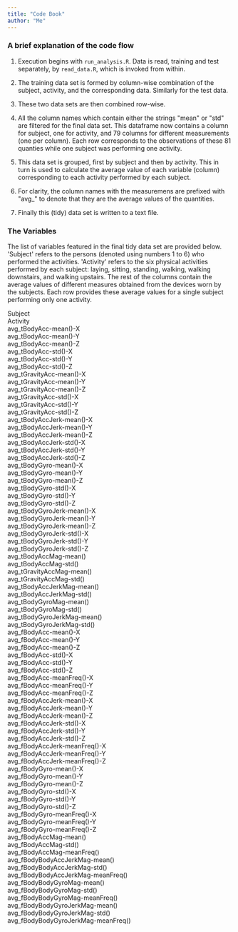 ```yaml
---
title: "Code Book"
author: "Me"
---
```


### A brief explanation of the code flow

1. Execution begins with `run_analysis.R`. Data is read, training and test separately, by `read_data.R`, which is invoked from within.

2. The training data set is formed by column-wise combination of the subject, activity, and the         corresponding data. Similarly for the test data.

3. These two data sets are then combined row-wise.

4. All the column names which contain either the strings "mean" or "std" are filtered for the final data set. This dataframe now contains a column for subject, one for activity, and 79 columns for different measurements (one per column). Each row corresponds to the observations of these 81 quanties while one subject was performing one activity.

5. This data set is grouped, first by subject and then by activity. This in turn is used to calculate the average value of each variable (column) corresponding to each activity performed by each subject.

6. For clarity, the column names with the measuremens are prefixed with "avg_" to denote that they are the average values of the quantities.

7. Finally this (tidy) data set is written to a text file.


### The Variables

The list of variables featured in the final tidy data set are provided below. 'Subject' refers to the persons (denoted using numbers 1 to 6) who performed the activities. 'Activity' refers to the six physical activities performed by each subject: laying, sitting, standing, walking, walking downstairs, and walking upstairs. The rest of the columns contain the average values of different measures obtained from the devices worn by the subjects. Each row provides these average values for a single subject performing only one activity.

Subject  
Activity  
avg_tBodyAcc-mean()-X  
avg_tBodyAcc-mean()-Y  
avg_tBodyAcc-mean()-Z  
avg_tBodyAcc-std()-X  
avg_tBodyAcc-std()-Y  
avg_tBodyAcc-std()-Z  
avg_tGravityAcc-mean()-X  
avg_tGravityAcc-mean()-Y  
avg_tGravityAcc-mean()-Z  
avg_tGravityAcc-std()-X  
avg_tGravityAcc-std()-Y  
avg_tGravityAcc-std()-Z  
avg_tBodyAccJerk-mean()-X  
avg_tBodyAccJerk-mean()-Y  
avg_tBodyAccJerk-mean()-Z  
avg_tBodyAccJerk-std()-X  
avg_tBodyAccJerk-std()-Y  
avg_tBodyAccJerk-std()-Z  
avg_tBodyGyro-mean()-X  
avg_tBodyGyro-mean()-Y  
avg_tBodyGyro-mean()-Z  
avg_tBodyGyro-std()-X  
avg_tBodyGyro-std()-Y  
avg_tBodyGyro-std()-Z  
avg_tBodyGyroJerk-mean()-X  
avg_tBodyGyroJerk-mean()-Y  
avg_tBodyGyroJerk-mean()-Z  
avg_tBodyGyroJerk-std()-X  
avg_tBodyGyroJerk-std()-Y  
avg_tBodyGyroJerk-std()-Z  
avg_tBodyAccMag-mean()  
avg_tBodyAccMag-std()  
avg_tGravityAccMag-mean()  
avg_tGravityAccMag-std()  
avg_tBodyAccJerkMag-mean()  
avg_tBodyAccJerkMag-std()  
avg_tBodyGyroMag-mean()  
avg_tBodyGyroMag-std()  
avg_tBodyGyroJerkMag-mean()  
avg_tBodyGyroJerkMag-std()  
avg_fBodyAcc-mean()-X  
avg_fBodyAcc-mean()-Y  
avg_fBodyAcc-mean()-Z  
avg_fBodyAcc-std()-X  
avg_fBodyAcc-std()-Y  
avg_fBodyAcc-std()-Z  
avg_fBodyAcc-meanFreq()-X  
avg_fBodyAcc-meanFreq()-Y  
avg_fBodyAcc-meanFreq()-Z  
avg_fBodyAccJerk-mean()-X  
avg_fBodyAccJerk-mean()-Y  
avg_fBodyAccJerk-mean()-Z  
avg_fBodyAccJerk-std()-X  
avg_fBodyAccJerk-std()-Y  
avg_fBodyAccJerk-std()-Z  
avg_fBodyAccJerk-meanFreq()-X  
avg_fBodyAccJerk-meanFreq()-Y  
avg_fBodyAccJerk-meanFreq()-Z  
avg_fBodyGyro-mean()-X  
avg_fBodyGyro-mean()-Y  
avg_fBodyGyro-mean()-Z  
avg_fBodyGyro-std()-X  
avg_fBodyGyro-std()-Y  
avg_fBodyGyro-std()-Z  
avg_fBodyGyro-meanFreq()-X  
avg_fBodyGyro-meanFreq()-Y  
avg_fBodyGyro-meanFreq()-Z  
avg_fBodyAccMag-mean()  
avg_fBodyAccMag-std()  
avg_fBodyAccMag-meanFreq()  
avg_fBodyBodyAccJerkMag-mean()  
avg_fBodyBodyAccJerkMag-std()  
avg_fBodyBodyAccJerkMag-meanFreq()  
avg_fBodyBodyGyroMag-mean()  
avg_fBodyBodyGyroMag-std()  
avg_fBodyBodyGyroMag-meanFreq()  
avg_fBodyBodyGyroJerkMag-mean()  
avg_fBodyBodyGyroJerkMag-std()  
avg_fBodyBodyGyroJerkMag-meanFreq()  
